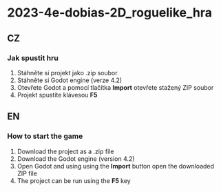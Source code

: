 # 2023-4e-dobias-2D_roguelike_hra

## CZ
### Jak spustit hru
1. Stáhněte si projekt jako .zip soubor
2. Stáhněte si Godot engine (verze 4.2)
3. Otevřete Godot a pomocí tlačítka **Import** otevřete stažený ZIP soubor
4. Projekt spustíte klávesou **F5**

## EN
### How to start the game
1. Download the project as a .zip file
2. Download the Godot engine (version 4.2)
3. Open Godot and using using the **Import** button open the downloaded ZIP file
4. The project can be run using the **F5** key

